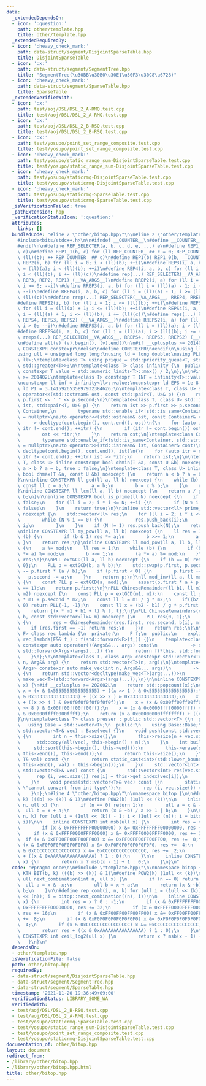 ```yaml
---
data:
  _extendedDependsOn:
  - icon: ':question:'
    path: other/template.hpp
    title: other/template.hpp
  _extendedRequiredBy:
  - icon: ':heavy_check_mark:'
    path: data-struct/segment/DisjointSparseTable.hpp
    title: DisjointSparseTable
  - icon: ':x:'
    path: data-struct/segment/SegmentTree.hpp
    title: "SegmentTree(\u30BB\u30B0\u30E1\u30F3\u30C8\u6728)"
  - icon: ':heavy_check_mark:'
    path: data-struct/segment/SparseTable.hpp
    title: SparseTable
  _extendedVerifiedWith:
  - icon: ':x:'
    path: test/aoj/DSL/DSL_2_A-RMQ.test.cpp
    title: test/aoj/DSL/DSL_2_A-RMQ.test.cpp
  - icon: ':x:'
    path: test/aoj/DSL/DSL_2_B-RSQ.test.cpp
    title: test/aoj/DSL/DSL_2_B-RSQ.test.cpp
  - icon: ':x:'
    path: test/yosupo/point_set_range_composite.test.cpp
    title: test/yosupo/point_set_range_composite.test.cpp
  - icon: ':heavy_check_mark:'
    path: test/yosupo/static_range_sum-DisjointSparseTable.test.cpp
    title: test/yosupo/static_range_sum-DisjointSparseTable.test.cpp
  - icon: ':heavy_check_mark:'
    path: test/yosupo/staticrmq-DisjointSparseTable.test.cpp
    title: test/yosupo/staticrmq-DisjointSparseTable.test.cpp
  - icon: ':heavy_check_mark:'
    path: test/yosupo/staticrmq-SparseTable.test.cpp
    title: test/yosupo/staticrmq-SparseTable.test.cpp
  _isVerificationFailed: true
  _pathExtension: hpp
  _verificationStatusIcon: ':question:'
  attributes:
    links: []
  bundledCode: "#line 2 \"other/bitop.hpp\"\n\n#line 2 \"other/template.hpp\"\n\n\
    #include<bits/stdc++.h>\n\n#ifndef __COUNTER__\n#define __COUNTER__ __LINE__\n\
    #endif\n\n#define REP_SELECTER(a, b, c, d, e, ...) e\n#define REP1_0(b, c) REP1_1(b,\
    \ c)\n#define REP1_1(b, c) for (ll REP_COUNTER_ ## c = 0; REP_COUNTER_ ## c <\
    \ (ll)(b); ++ REP_COUNTER_ ## c)\n#define REP1(b) REP1_0(b, __COUNTER__)\n#define\
    \ REP2(i, b) for (ll i = 0; i < (ll)(b); ++i)\n#define REP3(i, a, b) for (ll i\
    \ = (ll)(a); i < (ll)(b); ++i)\n#define REP4(i, a, b, c) for (ll i = (ll)(a);\
    \ i < (ll)(b); i += (ll)(c))\n#define rep(...) REP_SELECTER(__VA_ARGS__, REP4,\
    \ REP3, REP2, REP1) (__VA_ARGS__)\n#define RREP2(i, a) for (ll i = (ll)(a) - 1;\
    \ i >= 0; --i)\n#define RREP3(i, a, b) for (ll i = (ll)(a) - 1; i >= (ll)(b);\
    \ --i)\n#define RREP4(i, a, b, c) for (ll i = (ll)(a) - 1; i >= (ll)(b); i -=\
    \ (ll)(c))\n#define rrep(...) REP_SELECTER(__VA_ARGS__, RREP4, RREP3, RREP2) (__VA_ARGS__)\n\
    #define REPS2(i, b) for (ll i = 1; i <= (ll)(b); ++i)\n#define REPS3(i, a, b)\
    \ for (ll i = (ll)(a) + 1; i <= (ll)(b); ++i)\n#define REPS4(i, a, b, c) for (ll\
    \ i = (ll)(a) + 1; i <= (ll)(b); i += (ll)(c))\n#define reps(...) REP_SELECTER(__VA_ARGS__,\
    \ REPS4, REPS3, REPS2) (__VA_ARGS__)\n#define RREPS2(i, a) for (ll i = (ll)(a);\
    \ i > 0; --i)\n#define RREPS3(i, a, b) for (ll i = (ll)(a); i > (ll)(b); --i)\n\
    #define RREPS4(i, a, b, c) for (ll i = (ll)(a); i > (ll)(b); i -= (ll)(c))\n#define\
    \ rreps(...) REP_SELECTER(__VA_ARGS__, RREPS4, RREPS3, RREPS2) (__VA_ARGS__)\n\
    \n#define all(v) (v).begin(), (v).end()\n\n#if __cplusplus >= 201402L\n#define\
    \ CONSTEXPR constexpr\n#else\n#define CONSTEXPR\n#endif\n\nusing ll = long long;\n\
    using ull = unsigned long long;\nusing ld = long double;\nusing PLL = std::pair<ll,\
    \ ll>;\ntemplate<class T> using prique = std::priority_queue<T, std::vector<T>,\
    \ std::greater<T>>;\n\ntemplate<class T> class infinity {\n  public:\n    static\
    \ constexpr T value = std::numeric_limits<T>::max() / 2;\n};\n\n#if __cplusplus\
    \ >= 201402L\ntemplate<class T> constexpr T INF = infinity<T>::value;\n#endif\n\
    \nconstexpr ll inf = infinity<ll>::value;\nconstexpr ld EPS = 1e-8;\nconstexpr\
    \ ld PI = 3.1415926535897932384626;\n\ntemplate<class T, class U> std::ostream&\
    \ operator<<(std::ostream& ost, const std::pair<T, U>& p) {\n    return ost <<\
    \ p.first << ' ' << p.second;\n}\ntemplate<class T, class U> std::istream& operator>>(std::istream&\
    \ ist, std::pair<T, U>& p) {\n    return ist >> p.first >> p.second;\n}\n\ntemplate<class\
    \ Container,\n        typename std::enable_if<!std::is_same<Container, std::string>::value>::type*\
    \ = nullptr>\nauto operator<<(std::ostream& ost, const Container& cont)\n    \
    \    -> decltype(cont.begin(), cont.end(), ost)\n{\n    for (auto itr = cont.begin();\
    \ itr != cont.end(); ++itr) {\n        if (itr != cont.begin()) ost << ' ';\n\
    \        ost << *itr;\n    }\n    return ost;\n}\ntemplate<class Container,\n\
    \        typename std::enable_if<!std::is_same<Container, std::string>::value>::type*\
    \ = nullptr>\nauto operator>>(std::istream& ist, Container& cont)\n        ->\
    \ decltype(cont.begin(), cont.end(), ist)\n{\n    for (auto itr = cont.begin();\
    \ itr != cont.end(); ++itr) ist >> *itr;\n    return ist;\n}\n\ntemplate<class\
    \ T, class U> inline constexpr bool chmin(T &a, const U &b) noexcept {\n    return\
    \ a > b ? a = b, true : false;\n}\ntemplate<class T, class U> inline constexpr\
    \ bool chmax(T &a, const U &b) noexcept {\n    return a < b ? a = b, true : false;\n\
    }\n\ninline CONSTEXPR ll gcd(ll a, ll b) noexcept {\n    while (b) {\n       \
    \ const ll c = a;\n        a = b;\n        b = c % b;\n    }\n    return a;\n\
    }\ninline CONSTEXPR ll lcm(ll a, ll b) noexcept {\n    return a / gcd(a, b) *\
    \ b;\n}\n\ninline CONSTEXPR bool is_prime(ll N) noexcept {\n    if (N <= 1) return\
    \ false;\n    for (ll i = 2; i * i <= N; ++i) {\n        if (N % i == 0) return\
    \ false;\n    }\n    return true;\n}\ninline std::vector<ll> prime_factor(ll N)\
    \ noexcept {\n    std::vector<ll> res;\n    for (ll i = 2; i * i <= N; ++i) {\n\
    \        while (N % i == 0) {\n            res.push_back(i);\n            N /=\
    \ i;\n        }\n    }\n    if (N != 1) res.push_back(N);\n    return res;\n}\n\
    \ninline CONSTEXPR ll my_pow(ll a, ll b) noexcept {\n    ll res = 1;\n    while\
    \ (b) {\n        if (b & 1) res *= a;\n        b >>= 1;\n        a *= a;\n   \
    \ }\n    return res;\n}\ninline CONSTEXPR ll mod_pow(ll a, ll b, ll mod) noexcept\
    \ {\n    a %= mod;\n    ll res = 1;\n    while (b) {\n        if (b & 1) (res\
    \ *= a) %= mod;\n        b >>= 1;\n        (a *= a) %= mod;\n    }\n    return\
    \ res;\n}\n\nPLL extGCD(ll a, ll b) noexcept {\n    if (b == 0) return PLL{1,\
    \ 0};\n    PLL p = extGCD(b, a % b);\n    std::swap(p.first, p.second);\n    p.second\
    \ -= p.first * (a / b);\n    if (p.first < 0) {\n        p.first += b;\n     \
    \   p.second -= a;\n    }\n    return p;\n}\nll mod_inv(ll a, ll mod) noexcept\
    \ {\n    const PLL p = extGCD(a, mod);\n    assert(p.first * a + p.second * mod\
    \ == 1);\n    return p.first;\n}\nPLL ChineseRemainder(ll b1, ll m1, ll b2, ll\
    \ m2) noexcept {\n    const PLL p = extGCD(m1, m2);\n    const ll g = p.first\
    \ * m1 + p.second * m2;\n    const ll l = m1 / g * m2;\n    if((b2 - b1) % g !=\
    \ 0) return PLL{-1, -1};\n    const ll x = (b2 - b1) / g * p.first % (m2 / g);\n\
    \    return {(x * m1 + b1 + l) % l, l};\n}\nPLL ChineseRemainders(const std::vector<ll>&\
    \ b, const std::vector<ll>& m) noexcept {\n    PLL res{0, 1};\n    rep (i, b.size())\
    \ {\n        res = ChineseRemainder(res.first, res.second, b[i], m[i]);\n    \
    \    if (res.first == -1) return res;\n    }\n    return res;\n}\n\ntemplate<class\
    \ F> class rec_lambda {\n  private:\n    F f;\n  public:\n    explicit constexpr\
    \ rec_lambda(F&& f_) : f(std::forward<F>(f_)) {}\n    template<class... Args>\
    \ constexpr auto operator()(Args&&... args) const\n            -> decltype(f(*this,\
    \ std::forward<Args>(args)...)) {\n        return f(*this, std::forward<Args>(args)...);\n\
    \    }\n};\n\ntemplate<class T, class Arg> constexpr std::vector<T> make_vec(int\
    \ n, Arg&& arg) {\n    return std::vector<T>(n, arg);\n}\ntemplate<class T, class...\
    \ Args> constexpr auto make_vec(int n, Args&&... args)\n        -> std::vector<decltype(make_vec<T>(args...))>\
    \ {\n    return std::vector<decltype(make_vec<T>(args...))>\n               (n,\
    \ make_vec<T>(std::forward<Args>(args)...));\n}\n\ninline CONSTEXPR int popcnt(ull\
    \ x) {\n#if __cplusplus >= 202002L\n    return std::popcount(x);\n#endif\n   \
    \ x = (x & 0x5555555555555555) + ((x >> 1 ) & 0x5555555555555555);\n    x = (x\
    \ & 0x3333333333333333) + ((x >> 2 ) & 0x3333333333333333);\n    x = (x & 0x0f0f0f0f0f0f0f0f)\
    \ + ((x >> 4 ) & 0x0f0f0f0f0f0f0f0f);\n    x = (x & 0x00ff00ff00ff00ff) + ((x\
    \ >> 8 ) & 0x00ff00ff00ff00ff);\n    x = (x & 0x0000ffff0000ffff) + ((x >> 16)\
    \ & 0x0000ffff0000ffff);\n    return (x & 0x00000000ffffffff) + ((x >> 32) & 0x00000000ffffffff);\n\
    }\n\ntemplate<class T> class presser : public std::vector<T> {\n  private:\n \
    \   using Base = std::vector<T>;\n  public:\n    using Base::Base;\n    presser(const\
    \ std::vector<T>& vec) : Base(vec) {}\n    void push(const std::vector<T>& vec)\
    \ {\n        int n = this->size();\n        this->resize(n + vec.size());\n  \
    \      std::copy(all(vec), this->begin() + n);\n    }\n    int build() {\n   \
    \     std::sort(this->begin(), this->end());\n        this->erase(std::unique(this->begin(),\
    \ this->end()), this->end());\n        return this->size();\n    }\n    int get_index(const\
    \ T& val) const {\n        return static_cast<int>(std::lower_bound(this->begin(),\
    \ this->end(), val) - this->begin());\n    }\n    std::vector<int> pressed(const\
    \ std::vector<T>& vec) const {\n        std::vector<int> res(vec.size());\n  \
    \      rep (i, vec.size()) res[i] = this->get_index(vec[i]);\n        return res;\n\
    \    }\n    void press(std::vector<T>& vec) const {\n        static_assert(std::is_integral<T>::value,\
    \ \"cannot convert from int type\");\n        rep (i, vec.size()) vec[i] = this->get_index(vec[i]);\n\
    \    }\n};\n#line 4 \"other/bitop.hpp\"\n\nnamespace bitop {\n\n#define KTH_BIT(b,\
    \ k) (((b) >> (k)) & 1)\n#define POW2(k) (1ull << (k))\n\n    inline ull next_combination(int\
    \ n, ull x) {\n        if (n == 0) return 1;\n        ull a = x & -x;\n      \
    \  ull b = x + a;\n        return (x & ~b) / a >> 1 | b;\n    }\n\n#define rep_comb(i,\
    \ n, k) for (ull i = (1ull << (k)) - 1; i < (1ull << (n)); i = bitop::next_combination((n),\
    \ i))\n\n    inline CONSTEXPR int msb(ull x) {\n        int res = x ? 0 : -1;\n\
    \        if (x & 0xFFFFFFFF00000000) x &= 0xFFFFFFFF00000000, res += 32;\n   \
    \     if (x & 0xFFFF0000FFFF0000) x &= 0xFFFF0000FFFF0000, res += 16;\n      \
    \  if (x & 0xFF00FF00FF00FF00) x &= 0xFF00FF00FF00FF00, res +=  8;\n        if\
    \ (x & 0xF0F0F0F0F0F0F0F0) x &= 0xF0F0F0F0F0F0F0F0, res +=  4;\n        if (x\
    \ & 0xCCCCCCCCCCCCCCCC) x &= 0xCCCCCCCCCCCCCCCC, res +=  2;\n        return res\
    \ + ((x & 0xAAAAAAAAAAAAAAAA) ? 1 : 0);\n    }\n\n    inline CONSTEXPR int ceil_log2(ull\
    \ x) {\n        return x ? msb(x - 1) + 1 : 0;\n    }\n}\n"
  code: "#pragma once\n\n#include \"template.hpp\"\n\nnamespace bitop {\n\n#define\
    \ KTH_BIT(b, k) (((b) >> (k)) & 1)\n#define POW2(k) (1ull << (k))\n\n    inline\
    \ ull next_combination(int n, ull x) {\n        if (n == 0) return 1;\n      \
    \  ull a = x & -x;\n        ull b = x + a;\n        return (x & ~b) / a >> 1 |\
    \ b;\n    }\n\n#define rep_comb(i, n, k) for (ull i = (1ull << (k)) - 1; i < (1ull\
    \ << (n)); i = bitop::next_combination((n), i))\n\n    inline CONSTEXPR int msb(ull\
    \ x) {\n        int res = x ? 0 : -1;\n        if (x & 0xFFFFFFFF00000000) x &=\
    \ 0xFFFFFFFF00000000, res += 32;\n        if (x & 0xFFFF0000FFFF0000) x &= 0xFFFF0000FFFF0000,\
    \ res += 16;\n        if (x & 0xFF00FF00FF00FF00) x &= 0xFF00FF00FF00FF00, res\
    \ +=  8;\n        if (x & 0xF0F0F0F0F0F0F0F0) x &= 0xF0F0F0F0F0F0F0F0, res +=\
    \  4;\n        if (x & 0xCCCCCCCCCCCCCCCC) x &= 0xCCCCCCCCCCCCCCCC, res +=  2;\n\
    \        return res + ((x & 0xAAAAAAAAAAAAAAAA) ? 1 : 0);\n    }\n\n    inline\
    \ CONSTEXPR int ceil_log2(ull x) {\n        return x ? msb(x - 1) + 1 : 0;\n \
    \   }\n}\n"
  dependsOn:
  - other/template.hpp
  isVerificationFile: false
  path: other/bitop.hpp
  requiredBy:
  - data-struct/segment/DisjointSparseTable.hpp
  - data-struct/segment/SegmentTree.hpp
  - data-struct/segment/SparseTable.hpp
  timestamp: '2021-11-20 19:36:49+09:00'
  verificationStatus: LIBRARY_SOME_WA
  verifiedWith:
  - test/aoj/DSL/DSL_2_B-RSQ.test.cpp
  - test/aoj/DSL/DSL_2_A-RMQ.test.cpp
  - test/yosupo/staticrmq-SparseTable.test.cpp
  - test/yosupo/static_range_sum-DisjointSparseTable.test.cpp
  - test/yosupo/point_set_range_composite.test.cpp
  - test/yosupo/staticrmq-DisjointSparseTable.test.cpp
documentation_of: other/bitop.hpp
layout: document
redirect_from:
- /library/other/bitop.hpp
- /library/other/bitop.hpp.html
title: other/bitop.hpp
---
```

